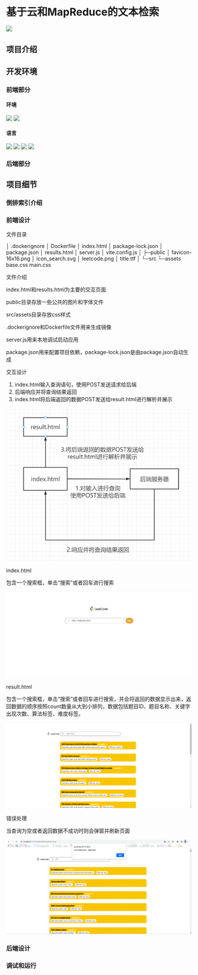 # 基于云和MapReduce的文本检索

[![](https://img.shields.io/badge/env-dockercompose2.17.3-blue.svg)](https://github.com/docker/compose)

## 项目介绍



## 开发环境

### 前端部分

#### 环境

[![](https://img.shields.io/badge/Node.js-18.5.0-green.svg)]() [![](https://img.shields.io/badge/npm-9.5.0-green.svg)]()

#### 语言

[![](https://img.shields.io/badge/vue.js-green.svg)]() [![](https://img.shields.io/badge/javascript-yellow.svg)]() [![](https://img.shields.io/badge/html-red.svg)]() [![](https://img.shields.io/badge/css-purple.svg)]()

### 后端部分



## 项目细节



### 倒排索引介绍



### 前端设计

文件目录

│  .dockerignore
│  Dockerfile
│  index.html
│  package-lock.json
│  package.json
│  results.html
│  server.js
│  vite.config.js
│
├─public
│      favicon-16x16.png
│      icon_search.svg
│      leetcode.png
│      title.ttf
│
└─src
    └─assets
            base.css
            main.css

文件介绍

index.html和results.html为主要的交互页面

public目录存放一些公共的图片和字体文件

src/assets目录存放css样式

.dockerignore和Dockerfile文件用来生成镜像

server.js用来本地调试启动应用

package.json用来配置项目依赖，package-lock.json是由package.json自动生成

交互设计

1. index.html输入查询语句，使用POST发送请求给后端
2. 后端响应并将查询结果返回
3. index.html将后端返回的数据POST发送给result.html进行解析并展示

![image-20230529150237011](https://raw.githubusercontent.com/forresthomework/YunJiSuanbackend/main/img/image-20230529150237011.png?token=AV4P6JEH6BRKF7VRHT3HPSDEORHEW)

index.html

包含一个搜索框，单击“搜索”或者回车进行搜索

![image-20230529144139963](https://raw.githubusercontent.com/forresthomework/YunJiSuanbackend/main/img/image-20230529144139963.png?token=AV4P6JANIO7DGQYIHZL2333EORFY6)

result.html

包含一个搜索框，单击“搜索”或者回车进行搜索，并会将返回的数据显示出来，返回数据的顺序按照count数量从大到小排列，数据包括题目ID、题目名称、关键字出现次数、算法标签、难度标签。

![image-20230529145302031](https://raw.githubusercontent.com/forresthomework/YunJiSuanbackend/main/img/image-20230529145302031.png?token=AV4P6JDI6DOPRCSIQJINPYTEORGAY)

错误处理

当查询为空或者返回数据不成功时则会弹窗并刷新页面

![image-20230529151121161](https://raw.githubusercontent.com/forresthomework/YunJiSuanbackend/main/img/image-20230529151121161.png?token=AV4P6JHEIHKWKRGIDI3HBHLEORIFO)

### 后端设计



### 调试和运行